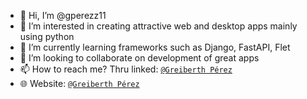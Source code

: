 - 👋 Hi, I’m @gperezz11
- 👀 I’m interested in creating attractive web and desktop apps mainly using python
- 🌱 I’m currently learning frameworks such as Django, FastAPI, Flet
- 💞️ I’m looking to collaborate on development of great apps
- 📫 How to reach me? Thru linked: [`@Greiberth Pérez`](https://www.linkedin.com/in/grei-web-dev-front-back-end-31550b269)
- 🌐 Website: [`@Greiberth Pérez`](https://greiberthperez.dev)
<!---
gperezz11/gperezz11 is a ✨ special ✨ repository because its `README.md` (this file) appears on your GitHub profile.
You can click the Preview link to take a look at your changes.
--->
